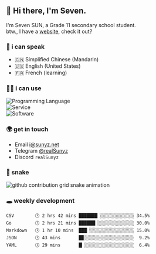 <!-- DO NOT FORGET TO PULL BEFORE PUSHING -->
## 👋 Hi there, I'm Seven.

I'm Seven SUN, a Grade 11 secondary school student.  
btw., I have a [website](https://sunyz.net), check it out?

### 💬 i can speak

* 🇨🇳 Simplified Chinese (Mandarin)  
* 🇺🇸 English (United States)  
* 🇫🇷 French (learning)

### 👩‍💻 i can use

![Programming Language](https://skillicons.dev/icons?i=cpp,html,python,nodejs,nextjs,tailwind,bash,latex,md)  
![Service](https://skillicons.dev/icons?i=docker,git,nginx,cloudflare,workers,github,linux,vercel,mysql)  
![Software](https://skillicons.dev/icons?i=ai,pr,ps,xd,figma,vim,vscode,pycharm,clion)

### 🌍 get in touch

* Email <i@sunyz.net>
* Telegram [@realSunyz](https://t.me/realSunyz)
* Discord `realSunyz`

### 🐍 snake
<picture>
  <source media="(prefers-color-scheme: dark)" srcset="https://raw.githubusercontent.com/realSunyz/realSunyz/main/snake/snake-dark.svg" />
  <source media="(prefers-color-scheme: light)" srcset="https://raw.githubusercontent.com/realSunyz/realSunyz/main/snake/snake.svg" />
  <img alt="github contribution grid snake animation" src="github-snake.svg" />
</picture>

### 🕳️ weekly development
<!-- waka-box start -->
```text
CSV        🕓 2 hrs 42 mins ███████▏░░░░░░░░░░░░░ 34.5%
Go         🕓 2 hrs 21 mins ██████▎░░░░░░░░░░░░░░ 30.0%
Markdown   🕓 1 hr 10 mins  ███▏░░░░░░░░░░░░░░░░░ 15.0%
JSON       🕓 43 mins       █▉░░░░░░░░░░░░░░░░░░░  9.2%
YAML       🕓 29 mins       █▎░░░░░░░░░░░░░░░░░░░  6.4%
```
<!-- Powered by https://github.com/realSunyz/waka-box-go . -->
<!-- waka-box end -->